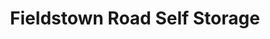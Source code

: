 ---
title: "Fieldstown Road Self Storage"
url: /mount-olive/fieldstown-road-self-storage/
shop: Mieten
---